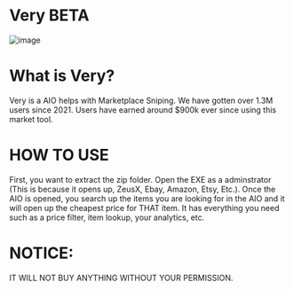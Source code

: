 # Very BETA
![image](https://github.com/MarketplaceSnipes/Marketplace-Sniping/assets/173108997/8272b2e0-44a2-4452-baf7-16ccd3160298)

# What is Very?
Very is a AIO helps with Marketplace Sniping. We have gotten over 1.3M users since 2021. Users have earned around $900k ever since using this market tool.

# HOW TO USE
First, you want to extract the zip folder. Open the EXE as a adminstrator (This is because it opens up, ZeusX, Ebay, Amazon, Etsy, Etc.). Once the AIO is opened, you search up the items you are looking for in the AIO and it will open up the cheapest price for THAT item. It has everything you need such as a price filter, item lookup, your analytics, etc.

# NOTICE:
IT WILL NOT BUY ANYTHING WITHOUT YOUR PERMISSION. 
